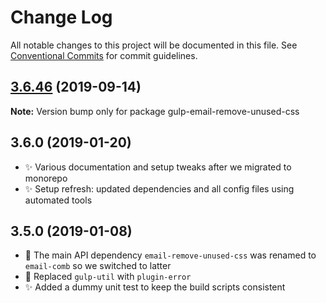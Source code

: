 # Change Log

All notable changes to this project will be documented in this file.
See [Conventional Commits](https://conventionalcommits.org) for commit guidelines.

## [3.6.46](https://gitlab.com/codsen/codsen/compare/gulp-email-remove-unused-css@3.6.45...gulp-email-remove-unused-css@3.6.46) (2019-09-14)

**Note:** Version bump only for package gulp-email-remove-unused-css





## 3.6.0 (2019-01-20)

- ✨ Various documentation and setup tweaks after we migrated to monorepo
- ✨ Setup refresh: updated dependencies and all config files using automated tools

## 3.5.0 (2019-01-08)

- 🔧 The main API dependency `email-remove-unused-css` was renamed to `email-comb` so we switched to latter
- 🔧 Replaced `gulp-util` with `plugin-error`
- ✨ Added a dummy unit test to keep the build scripts consistent
